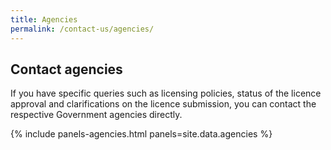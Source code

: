 ```yaml
---
title: Agencies
permalink: /contact-us/agencies/
---
```


##  Contact agencies

If you have specific queries such as licensing policies, status of the licence approval and clarifications on the licence submission, you can contact the respective Government agencies directly.

{% include panels-agencies.html panels=site.data.agencies %}
